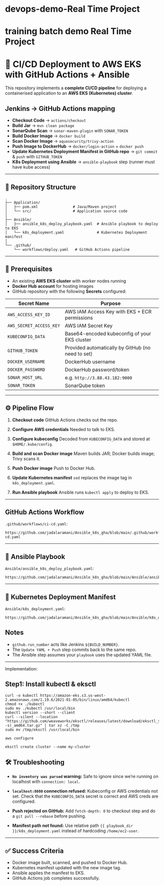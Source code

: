 # devops-demo-Real Time Project
# training batch demo Real Time Project


# 🚀 CI/CD Deployment to AWS EKS with GitHub Actions + Ansible

This repository implements a **complete CI/CD pipeline** for deploying a containerised application to an **AWS EKS (Kubernetes) cluster**.

## Jenkins → GitHub Actions mapping

* **Checkout Code** → `actions/checkout`
* **Build Jar** → `mvn clean package`
* **SonarQube Scan** → `sonar-maven-plugin` with `SONAR_TOKEN`
* **Build Docker Image** → `docker build`
* **Scan Docker Image** → `aquasecurity/trivy-action`
* **Push Image to DockerHub** → `docker/login-action` + `docker push`
* **Update Kubernetes Deployment Manifest in GitHub repo** → `git commit` & `push` with `GITHUB_TOKEN`
* **K8s Deployment using Ansible** → `ansible-playbook` step (runner must have kube access)

---

## 📂 Repository Structure

```
.
├── Application/
│   ├── pom.xml                # Java/Maven project
│   └── src/                   # Application source code
│
├── Ansible/
│   ├── ansible_k8s_deploy_playbook.yaml  # Ansible playbook to deploy to EKS
│   └── k8s_deployment.yaml               # Kubernetes Deployment manifest
│
└── .github/
    └── workflows/deploy.yaml   # GitHub Actions pipeline
```

---

## 🔑 Prerequisites

* An existing **AWS EKS cluster** with worker nodes running
* **Docker Hub account** for hosting images
* GitHub repository with the following **Secrets** configured:

| Secret Name             | Purpose                                           |
| ----------------------- | ------------------------------------------------- |
| `AWS_ACCESS_KEY_ID`     | AWS IAM Access Key with EKS + ECR permissions     |
| `AWS_SECRET_ACCESS_KEY` | AWS IAM Secret Key                                |
| `KUBECONFIG_DATA`       | Base64-encoded kubeconfig of your EKS cluster     |
| `GITHUB_TOKEN`          | Provided automatically by GitHub (no need to set) |
| `DOCKER_USERNAME`       | DockerHub username                                |
| `DOCKER_PASSWORD`       | DockerHub password/token                          |
| `SONAR_HOST_URL`        | e.g. `http://3.88.43.182:9000`                    |
| `SONAR_TOKEN`           | SonarQube token                                   |

---

## ⚙️ Pipeline Flow

1. **Checkout code**
   GitHub Actions checks out the repo.

2. **Configure AWS credentials**
   Needed to talk to EKS.

3. **Configure kubeconfig**
   Decoded from `KUBECONFIG_DATA` and stored at `$HOME/.kube/config`.

4. **Build and scan Docker image**
   Maven builds JAR; Docker builds image; Trivy scans it.

5. **Push Docker image**
   Push to Docker Hub.

6. **Update Kubernetes manifest**
   `sed` replaces the image tag in `k8s_deployment.yaml`.

7. **Run Ansible playbook**
   Ansible runs `kubectl apply` to deploy to EKS.

---

##  GitHub Actions Workflow

`.github/workflows/ci-cd.yaml`:

```
https://github.com/jadalaramani/Ansible_k8s_gha/blob/main/.github/workflows/ci-cd.yaml
```

---

## 📝 Ansible Playbook

`Ansible/ansible_k8s_deploy_playbook.yaml`:

```
https://github.com/jadalaramani/Ansible_k8s_gha/blob/main/Ansible/ansible_k8s_deploy_playbook.yaml
```
---

## 📝 Kubernetes Deployment Manifest

`Ansible/k8s_deployment.yaml`:
```
https://github.com/jadalaramani/Ansible_k8s_gha/blob/main/Ansible/k8s_deployment.yaml
```

## Notes

* `github.run_number` acts like Jenkins `${BUILD_NUMBER}`.
* The `Update YAML + Push` step commits back to the same repo.
* The Ansible step assumes your `playbook` uses the updated YAML file.
---
Implementation:

## Step1: Install kubectl & eksctl

```
curl -o kubectl https://amazon-eks.s3.us-west-2.amazonaws.com/1.19.6/2021-01-05/bin/linux/amd64/kubectl
chmod +x ./kubectl
sudo mv ./kubectl /usr/local/bin
kubectl version --short --client
curl --silent --location "https://github.com/weaveworks/eksctl/releases/latest/download/eksctl_$(uname -s)_amd64.tar.gz" | tar xz -C /tmp
sudo mv /tmp/eksctl /usr/local/bin
```
```
aws configure
```
```
eksctl create cluster --name my-cluster 
```

## 🛠 Troubleshooting

* **`No inventory was parsed` warning:**
  Safe to ignore since we’re running on localhost with `connection: local`.

* **`localhost:8080` connection refused:**
  Kubeconfig or AWS credentials not set. Check that the `KUBECONFIG_DATA` secret is correct and AWS creds are configured.

* **Push rejected on GitHub:**
  Add `fetch-depth: 0` to checkout step and do a `git pull --rebase` before pushing.

* **Manifest path not found:**
  Use relative path `{{ playbook_dir }}/k8s_deployment.yaml` instead of hardcoding `/home/ec2-user`.

---

## ✅ Success Criteria

* Docker image built, scanned, and pushed to Docker Hub.
* Kubernetes manifest updated with the new image tag.
* Ansible applies the manifest to EKS.
* GitHub Actions job completes successfully.

